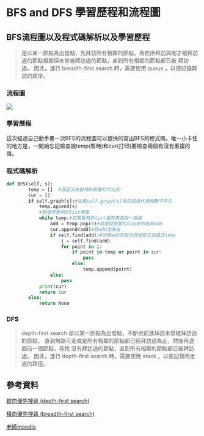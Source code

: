 # BFS and DFS 學習歷程和流程圖

## BFS流程圖以及程式碼解析以及學習歷程
>是以某一節點為出發點，先拜訪所有相鄰的節點。再依序拜訪與剛才被拜訪過的節點相鄰但未曾被拜訪過的節點，直到所有相鄰的節點都已被 拜訪過。 因此，進行 breadth-first search 時，需要使用 queue ，以便記錄拜訪的順序。

### 流程圖
![](https://i.imgur.com/rypRb88.png)

### 學習歷程
這次經過自己動手畫一次BFS的流程圖可以很快的寫出BFS的程式碼，唯一小卡住的地方是，一開始忘記檢查說temp(暫時)和cur(打印)要檢查兩個有沒有重複的值。

### 程式碼解析
```python
def BFS(self, s): 
        temp = []  #我區分為暫時的和要打印出的
        cur = []
        if self.graph[s]:#如果self.graph[s]有的話就代表個數字存在
            temp.append(s)
            #新增至暫時的list裡面
            while temp:#如果暫時的list還有東西就一直跑
                add = temp.pop(0)#這邊就是要打印出來的值為add
                cur.append(add)#將add加進去
                if self.find(add):#如果add有指向其他把它加進去temp
                    i = self.find(add)
                    for point in i:
                        if point in temp or point in cur:
                            pass
                        else:
                            temp.append(point)
                else:
                    pass
            print(cur)
            return cur
        else:
            return None

```
### DFS
>depth-first search 是以某一節點為出發點，不斷地前進拜訪未曾被拜訪過的節點， 直到無路可走或是所有相鄰的節點都已經拜訪過為止，然後再退回前一個節點，尋找 沒有拜訪過的節點，直到所有相鄰的節點都已被拜訪過。 因此，進行 depth-first search 時，需要使用 stack ，以便記錄所走過的路徑。



## 參考資料

[縱向優先搜尋 (depth-first search)](http://nthucad.cs.nthu.edu.tw/~yyliu/personal/nou/04ds/dfs.html)

[橫向優先搜尋 (breadth-first search)](http://nthucad.cs.nthu.edu.tw/~yyliu/personal/nou/04ds/bfs.html)

[老師moodle](https://docs.google.com/presentation/d/e/2PACX-1vTma_vOZyE70O23KWw4I4Y78aAaT5fJSTq7Mae912kCwka_u5ZMWPoo14D86-x-57kZPbb6hAGktSW4/pub?start=false&loop=false&delayms=3000&slide=id.g7aa022d8bc_2_5)